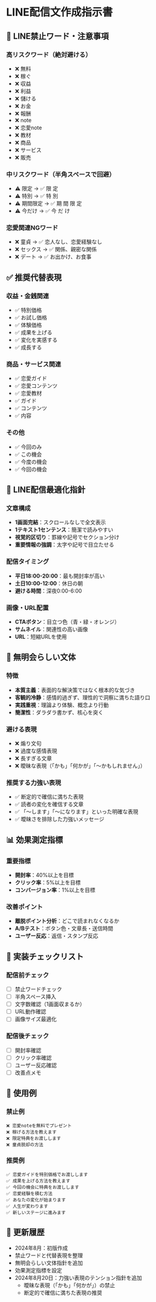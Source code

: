 # LINE配信文作成指示書

## 🚫 LINE禁止ワード・注意事項

### 高リスクワード（絶対避ける）
- ❌ 無料
- ❌ 稼ぐ
- ❌ 収益
- ❌ 利益
- ❌ 儲ける
- ❌ お金
- ❌ 報酬
- ❌ note
- ❌ 恋愛note
- ❌ 教材
- ❌ 商品
- ❌ サービス
- ❌ 販売

### 中リスクワード（半角スペースで回避）
- ⚠️ 限定 → ✅ 限 定
- ⚠️ 特別 → ✅ 特 別
- ⚠️ 期間限定 → ✅ 期 間 限 定
- ⚠️ 今だけ → ✅ 今 だ け

### 恋愛関連NGワード
- ❌ 童貞 → ✅ 恋人なし、恋愛経験なし
- ❌ セックス → ✅ 関係、親密な関係
- ❌ デート → ✅ お出かけ、お食事

## ✅ 推奨代替表現

### 収益・金銭関連
- ✅ 特別価格
- ✅ お試し価格
- ✅ 体験価格
- ✅ 成果を上げる
- ✅ 変化を実感する
- ✅ 成長する

### 商品・サービス関連
- ✅ 恋愛ガイド
- ✅ 恋愛コンテンツ
- ✅ 恋愛教材
- ✅ ガイド
- ✅ コンテンツ
- ✅ 内容

### その他
- ✅ 今回のみ
- ✅ この機会
- ✅ 今度の機会
- ✅ 今回の機会

## 📱 LINE配信最適化指針

### 文章構成
- **1画面完結**：スクロールなしで全文表示
- **1テキスト1センテンス**：簡潔で読みやすい
- **視覚的区切り**：罫線や記号でセクション分け
- **重要情報の強調**：太字や記号で目立たせる

### 配信タイミング
- **平日18:00-20:00**：最も開封率が高い
- **土日10:00-12:00**：休日の朝
- **避ける時間**：深夜0:00-6:00

### 画像・URL配置
- **CTAボタン**：目立つ色（青・緑・オレンジ）
- **サムネイル**：関連性の高い画像
- **URL**：短縮URLを使用

## 🎯 無明会らしい文体

### 特徴
- **本質主義**：表面的な解決策ではなく根本的な気づき
- **客観的冷静**：感情的過ぎず、理性的で洞察に満ちた語り口
- **実践重視**：理論より体験、概念より行動
- **簡潔性**：ダラダラ書かず、核心を突く

### 避ける表現
- ❌ 煽り文句
- ❌ 過度な感情表現
- ❌ 長すぎる文章
- ❌ 曖昧な表現（「かも」「何かが」「〜かもしれません」）

### 推奨する力強い表現
- ✅ 断定的で確信に満ちた表現
- ✅ 読者の変化を確信する文章
- ✅ 「〜します」「〜になります」といった明確な表現
- ✅ 曖昧さを排除した力強いメッセージ

## 📊 効果測定指標

### 重要指標
- **開封率**：40%以上を目標
- **クリック率**：5%以上を目標
- **コンバージョン率**：1%以上を目標

### 改善ポイント
- **離脱ポイント分析**：どこで読まれなくなるか
- **A/Bテスト**：ボタン色・文章長・送信時間
- **ユーザー反応**：返信・スタンプ反応

## 🔧 実装チェックリスト

### 配信前チェック
- [ ] 禁止ワードチェック
- [ ] 半角スペース挿入
- [ ] 文字数確認（1画面収まるか）
- [ ] URL動作確認
- [ ] 画像サイズ最適化

### 配信後チェック
- [ ] 開封率確認
- [ ] クリック率確認
- [ ] ユーザー反応確認
- [ ] 改善点メモ

## 📝 使用例

### 禁止例
```
❌ 恋愛noteを無料でプレゼント
❌ 稼げる方法を教えます
❌ 限定特典をお渡しします
❌ 童貞脱却の方法
```

### 推奨例
```
✅ 恋愛ガイドを特別価格でお渡しします
✅ 成果を上げる方法を教えます
✅ 今回の機会に特典をお渡しします
✅ 恋愛経験を積む方法
✅ あなたの変化が始まります
✅ 人生が変わります
✅ 新しいステージに進みます
```

## 🔄 更新履歴

- 2024年8月：初版作成
- 禁止ワードと代替表現を整理
- 無明会らしい文体指針を追加
- 効果測定指標を設定
- 2024年8月20日：力強い表現のテンション指針を追加
  - 曖昧な表現（「かも」「何かが」）の禁止
  - 断定的で確信に満ちた表現の推奨
